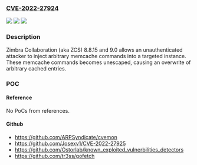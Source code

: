### [CVE-2022-27924](https://cve.mitre.org/cgi-bin/cvename.cgi?name=CVE-2022-27924)
![](https://img.shields.io/static/v1?label=Product&message=n%2Fa&color=blue)
![](https://img.shields.io/static/v1?label=Version&message=n%2Fa&color=blue)
![](https://img.shields.io/static/v1?label=Vulnerability&message=n%2Fa&color=brighgreen)

### Description

Zimbra Collaboration (aka ZCS) 8.8.15 and 9.0 allows an unauthenticated attacker to inject arbitrary memcache commands into a targeted instance. These memcache commands becomes unescaped, causing an overwrite of arbitrary cached entries.

### POC

#### Reference
No PoCs from references.

#### Github
- https://github.com/ARPSyndicate/cvemon
- https://github.com/Josexv1/CVE-2022-27925
- https://github.com/Ostorlab/known_exploited_vulnerbilities_detectors
- https://github.com/tr3ss/gofetch


